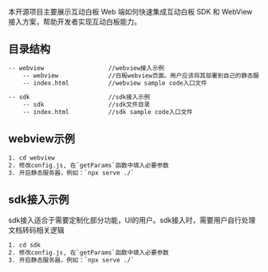 本开源项目主要展示互动白板 Web 端如何快速集成互动白板 SDK 和 WebView 接入方案，帮助开发者实现互动白板能力。

## 目录结构

```md
-- webview                  //webview接入示例   
    -- webview              //白板webview页面。用户应该将其部署到自己的静态服务器中   
    -- index.html           //webview sample code入口文件

-- sdk                      //sdk接入示例
    -- sdk                  //sdk文件目录
    -- index.html           //sdk sample code入口文件
```

## webview示例

```bash
1. cd webview
2. 修改config.js, 在`getParams`函数中填入必要参数
3. 开启静态服务器，例如：`npx serve ./`
```

## sdk接入示例

sdk接入适合于需要定制化部分功能，UI的用户。sdk接入时，需要用户自行处理文档转码相关逻辑

```bash
1. cd sdk
2. 修改config.js, 在`getParams`函数中填入必要参数
3. 开启静态服务器，例如：`npx serve ./`
```
